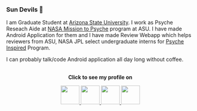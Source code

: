 ### Sun Devils 🔱

I am Graduate Student at [Arizona State University](https://www.asu.edu/). I work as Psyche Reseach Aide at [NASA Mission to Psyche](https://psyche.asu.edu/) program at ASU. I have made Android Application for them and I have made Review Webapp which helps reviewers from ASU, NASA JPL select undergraduate interns for [Psyche Inspired](https://psyche.asu.edu/get-involved/psyche-inspired/) Program.    

I can probably talk/code Android application all day long without coffee. 
<br><br>
<p align="center"><b>Click to see my profile on</b></p>
<p align="center">
  <a href="https://stackoverflow.com/users/4700156/rohit-singh?tab=profile">
<img height="50" width="50" src="https://user-images.githubusercontent.com/11274840/91214248-aaffe980-e6c7-11ea-96f4-945f33bdd324.png">
</a>
<a href="https://medium.com/@rohitksingh">
<img height="50" width="50" src="https://user-images.githubusercontent.com/11274840/91214419-e4385980-e6c7-11ea-9983-37fab4a04c3c.png">
</a>
<a href="https://play.google.com/store/apps/developer?id=Rohit+Singh"> 
<img height="50" width="50" src="https://user-images.githubusercontent.com/11274840/91215015-bb649400-e6c8-11ea-8de2-cd42e42ff861.png">
</a>
<a href="https://www.linkedin.com/in/rohit94singh/"> 
<img height="50" width="50" src="https://user-images.githubusercontent.com/11274840/91215104-e4852480-e6c8-11ea-8dad-2d69517b05cc.png">
</a>
</p>

<!--
**rohitksingh/rohitksingh** is a ✨ _special_ ✨ repository because its `README.md` (this file) appears on your GitHub profile.

Here are some ideas to get you started:

- 🔭 I’m currently working on ...
- 🌱 I’m currently learning ...
- 👯 I’m looking to collaborate on ...
- 🤔 I’m looking for help with ...
- 💬 Ask me about ...
- 📫 How to reach me: ...
- 😄 Pronouns: ...
- ⚡ Fun fact: ...
-->
